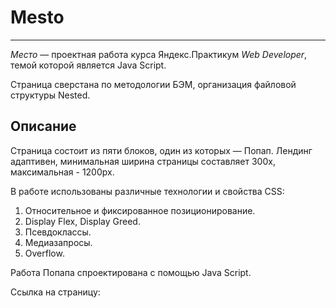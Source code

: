 # Mesto
________________________________
_Место_ — проектная работа курса Яндекс.Практикум _Web Developer_, темой которой является Java Script.

Страница сверстана по методологии БЭМ, организация файловой структуры Nested.

## Описание

Страница состоит из пяти блоков, один из которых — Попап. Лендинг адаптивен, минимальная ширина страницы составляет 300x, максимальная - 1200px.

В работе использованы различные технологии и свойства CSS:
1. Относительное и фиксированное позиционирование.
2. Display Flex, Display Greed.
3. Псевдоклассы.
4. Медиазапросы.
5. Overflow.

Работа Попапа спроектирована с помощью Java Script.

Ссылка на страницу:





